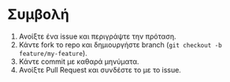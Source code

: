 # Συμβολή

1. Ανοίξτε ένα issue και περιγράψτε την πρόταση.
2. Κάντε fork το repo και δημιουργήστε branch (`git checkout -b feature/my-feature`).
3. Κάντε commit με καθαρά μηνύματα.
4. Ανοίξτε Pull Request και συνδέστε το με το issue.
